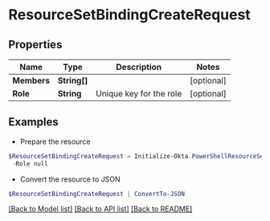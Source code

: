 # ResourceSetBindingCreateRequest
## Properties

Name | Type | Description | Notes
------------ | ------------- | ------------- | -------------
**Members** | **String[]** |  | [optional] 
**Role** | **String** | Unique key for the role | [optional] 

## Examples

- Prepare the resource
```powershell
$ResourceSetBindingCreateRequest = Initialize-Okta.PowerShellResourceSetBindingCreateRequest  -Members null `
 -Role null
```

- Convert the resource to JSON
```powershell
$ResourceSetBindingCreateRequest | ConvertTo-JSON
```

[[Back to Model list]](../README.md#documentation-for-models) [[Back to API list]](../README.md#documentation-for-api-endpoints) [[Back to README]](../README.md)

